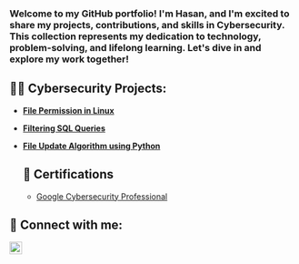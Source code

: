 <h3>Welcome to my GitHub portfolio! I'm Hasan, and I'm excited to share my projects, contributions, and skills in Cybersecurity. This collection represents my dedication to technology, problem-solving, and lifelong learning. Let's dive in and explore my work together! 

<h2>👨‍💻 Cybersecurity Projects:</h2>

- <b>[File Permission in Linux](https://github.com/hasanm02/FilePermissionsLab)</b>
- <b>[Filtering SQL Queries](https://github.com/hasanm02/FilterSQLQuery)</b>
- <b>[File Update Algorithm using Python](https://github.com/hasanm02/FileUpdateAlgorithm)</b>

  
  
  <h2> 📄 Certifications </h2>
  
  - [Google Cybersecurity Professional](https://coursera.org/share/e38501cefa2bc64b5cab0457bd59273e)




<h2> 🤳 Connect with me:</h2>


[<img align="left" alt="JoshMadakor | LinkedIn" width="22px" src="https://cdn.jsdelivr.net/npm/simple-icons@v3/icons/linkedin.svg" />][linkedin]



[linkedin]:(https://www.linkedin.com/in/hasanmodest/)



